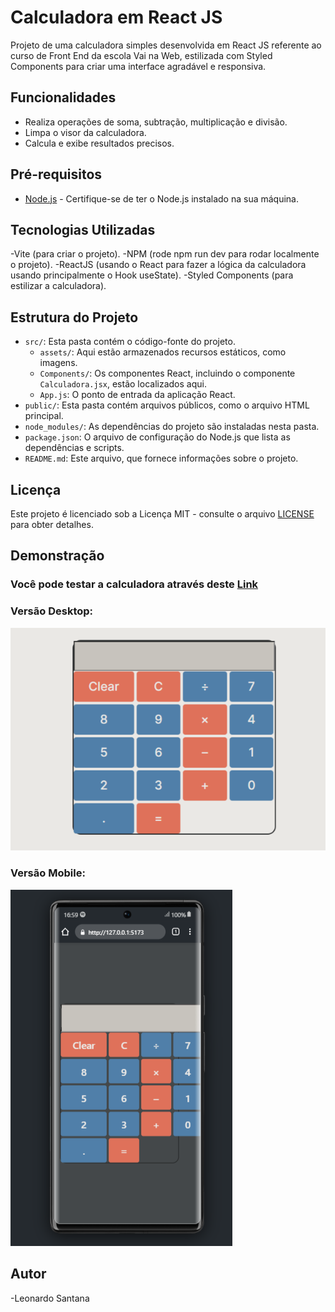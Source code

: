 # Calculadora em React JS

Projeto de uma calculadora simples desenvolvida em React JS referente ao curso de Front End da escola Vai na Web, estilizada com Styled Components para criar uma interface agradável e responsiva.

## Funcionalidades

- Realiza operações de soma, subtração, multiplicação e divisão.
- Limpa o visor da calculadora.
- Calcula e exibe resultados precisos.

## Pré-requisitos

- [Node.js](https://nodejs.org/) - Certifique-se de ter o Node.js instalado na sua máquina.

## Tecnologias Utilizadas

-Vite (para criar o projeto).
-NPM (rode npm run dev para rodar localmente o projeto). 
-ReactJS (usando o React para fazer a lógica da calculadora usando principalmente o Hook useState).
-Styled Components (para estilizar a calculadora).

## Estrutura do Projeto


- `src/`: Esta pasta contém o código-fonte do projeto.
  - `assets/`: Aqui estão armazenados recursos estáticos, como imagens.
  - `Components/`: Os componentes React, incluindo o componente `Calculadora.jsx`, estão localizados aqui.
  - `App.js`: O ponto de entrada da aplicação React.
- `public/`: Esta pasta contém arquivos públicos, como o arquivo HTML principal.
- `node_modules/`: As dependências do projeto são instaladas nesta pasta.
- `package.json`: O arquivo de configuração do Node.js que lista as dependências e scripts.
- `README.md`: Este arquivo, que fornece informações sobre o projeto.

## Licença

Este projeto é licenciado sob a Licença MIT - consulte o arquivo [LICENSE](LICENSE) para obter detalhes.

## Demonstração

### Você pode testar a calculadora através deste [Link](https://lsantana95.github.io/Calculadora/)

### Versão Desktop:
![Calculadora](./assets/../src/assets/img1.png)

### Versão Mobile:
![Calculadora](./assets/../src/assets/img2.png)

## Autor

-Leonardo Santana
